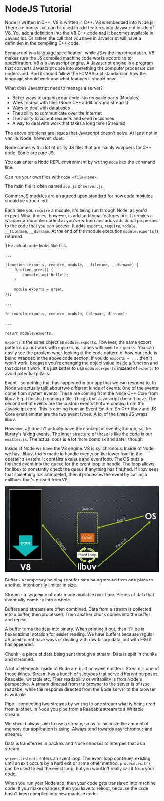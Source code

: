 <h1>NodeJS Tutorial</h1>

Node is written in C++. V8 is written in C++. V8 is embedded into Node.js. There are hooks that can be
used to add features into Javascript inside of V8. You add a definition into the V8 C++ code and it
becomes available in Javascript. Or rather, the call that you have in Javascript will have a definition
in the compiling C++ code.

Ecmascript is a language specification, while JS is the implementation. V8 makes sure the JS compiled 
machine code works according to specification. V8 is a Javascript engine. A Javascript engine is a 
program that converts Javascript code into something the computer processor can understand. And it 
should follow the ECMAScript standard on how the language should work and what features it should have.

What does Javascript need to manage a server?
* Better ways to organize our code into reusable parts (Modules)
* Ways to deal with files (Node C++ additions and streams)
* Ways to deal with databases
* The ability to communicate over the Internet
* The ability to accept requests and send responses
* A way to deal with work that takes a long time (Streams)

The above problems are issues that Javascript doesn't solve. At least not in vanilla. Node, however, does.

Node comes with a lot of utility JS files that are mainly wrappers for C++ code. Some are pure JS.

You can enter a Node REPL environment by writing `node` into the command line.

Can run your own files with `node <file-name>`.

The main file is often named `app.js` or `server.js`.

CommonJS modules are an agreed upon standard for how code modules should be structured.

Each time you `require` a module, it's being run through Node, as you'd expect. What it does,
however, is add additional features to it. It creates a wrapper around the code that
you've written and adds additional properties to the code that you can access. It adds
`exports`, `require`, `module`, `__filename`, `__dirname`. At the end of the module
execution `module.exports` is returned.

The actual code looks like this.

```
...

(function (exports, require, module, __filename, __dirname) {
    function greet() {
        console.log('Hello');
    }
    
    module.exports = greet;
});

...

fn (module.exports, require, module, filename, dirname);

...

return module.exports; 

```

`exports` is the same object as `module.exports`. However, the same export patterns do not work with
`exports` as it does with `module.exports`. You can easily see the problem when looking at the code
pattern of how our code is being wrapped in the above code section. If you do `exports = ...` then it
won't work, because you're changing the object value inside a function and that doesn't work. It's just
better to use `module.exports` instead of `exports` to avoid potential pitfalls.

Event - something that has happened in our app that we can respond to. In Node we actually talk about two
different kinds of events. One of the events come from system events. These are coming from the Node C++
Core from libuv. E.g. I finished reading a file. Things that Javascript doesn't have. The second set of
events are the custom events that are coming from the Javascript core. This is coming from an Event Emitter.
So C++ libuv and JS Core event emitter are the two event types. A lot of the times JS wraps libuv. 

However, JS doesn't actually have the concept of events, though, so the library's faking events. The inner
structure of these is like the code in our `emitter.js`. The actual code is a lot more complex and safer,
though.

Inside of Node we have the V8 engine. V8 is synchronous. Inside of Node we have libuv, that's made to
handle events on the lower level in the operating system. It contains a queue and event loop. The OS puts
a finished event into the queue for the event loop to handle. The loop allows for libuv to constantly 
check the queue if anything has finished. If libuv sees that something has completed, then it processes
the event by calling a callback that's passed from V8.

![diagram](event-loop.PNG)

Buffer - a temporary holding spot for data being moved from one place to another. Intentionally limited
in size.

Stream - a sequence of data made available over time. Pieces of data that eventually combine into a whole.

Buffers and streams are often combined. Data from a stream is collected into a buffer, then processed. 
Then another chunk comes into the buffer and repeat.

A buffer turns the data into binary. When printing it out, then it'll be in hexadecimal
notation for easier reading. We have buffers because regular JS used to not have ways 
of dealing with raw binary data, but with ES6 it has appeared.

Chunk - a piece of data being sent through a stream. Data is split in chunks and streamed.

A lot of elements inside of Node are built on event emitters. Stream is one of those
things. Stream has a bunch of subtypes that serve different purposes. Readable, writable etc.
Their readability or writability is from Node's perspective. A stream directed from the
browser to the server is of type readable, while the response directed from the Node
server to the browser is writable.

Pipe - connecting two streams by writing to one stream what is being read from another.
In Node you pipe from a Readable stream to a Writable stream.

We should always aim to use a stream, so as to minimize the amount of memory our application
is using. Always tend towards asynchronous and streams.

Data is transferred in packets and Node chooses to interpret that as a stream. 

`server.listen()` enters an event loop. The event loop continues existing until an exit occurs by a 
hard exit or some other method. `process.exit()` can be used to exit the event loop, but you wouldn't 
really call it from your code.

When you run your Node app, then your code gets translated into machine code. If you 
make changes, then you have to reboot, because the code hasn't been compiled into new
machine code.